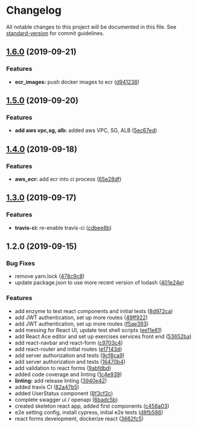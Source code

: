 # Changelog

All notable changes to this project will be documented in this file. See [standard-version](https://github.com/conventional-changelog/standard-version) for commit guidelines.

## [1.6.0](https://github.com/darylwalsh/small-batch-react/compare/v1.5.0...v1.6.0) (2019-09-21)


### Features

* **ecr_images:** push docker images to ecr ([d941238](https://github.com/darylwalsh/small-batch-react/commit/d941238))

## [1.5.0](https://github.com/darylwalsh/small-batch-react/compare/v1.4.0...v1.5.0) (2019-09-20)


### Features

* **add aws vpc,sg, alb:** added aws VPC, SG, ALB ([5ec67ed](https://github.com/darylwalsh/small-batch-react/commit/5ec67ed))

## [1.4.0](https://github.com/darylwalsh/small-batch-react/compare/v1.3.0...v1.4.0) (2019-09-18)


### Features

* **aws_ecr:** add ecr into ci process ([65e28df](https://github.com/darylwalsh/small-batch-react/commit/65e28df))

## [1.3.0](https://github.com/darylwalsh/small-batch-react/compare/v1.2.0...v1.3.0) (2019-09-17)


### Features

* **travis-ci:** re-enable travis-ci ([cdbee8b](https://github.com/darylwalsh/small-batch-react/commit/cdbee8b))

## 1.2.0 (2019-09-15)


### Bug Fixes

* remove yarn.lock ([478c9c8](https://github.com/darylwalsh/small-batch-react/commit/478c9c8))
* update package.json to use more recent version of lodash ([401e24e](https://github.com/darylwalsh/small-batch-react/commit/401e24e))


### Features

* add enzyme to test react components and initial tests ([8d972ca](https://github.com/darylwalsh/small-batch-react/commit/8d972ca))
* add JWT authentication, set up more routes ([49ff922](https://github.com/darylwalsh/small-batch-react/commit/49ff922))
* add JWT authentication, set up more routes ([f5ae393](https://github.com/darylwalsh/small-batch-react/commit/f5ae393))
* add messing for React UI, update test shell scripts ([ee11e61](https://github.com/darylwalsh/small-batch-react/commit/ee11e61))
* add React Ace editor and set up exercises services front end ([53652ba](https://github.com/darylwalsh/small-batch-react/commit/53652ba))
* add react-navbar and react-form ([c9703c4](https://github.com/darylwalsh/small-batch-react/commit/c9703c4))
* add react-router and initial routes ([e17143d](https://github.com/darylwalsh/small-batch-react/commit/e17143d))
* add server authorization and tests ([9cf8ca9](https://github.com/darylwalsh/small-batch-react/commit/9cf8ca9))
* add server authorization and tests ([16470b4](https://github.com/darylwalsh/small-batch-react/commit/16470b4))
* add validation to react forms ([9abfdbd](https://github.com/darylwalsh/small-batch-react/commit/9abfdbd))
* added code coverage and linting ([1c4e939](https://github.com/darylwalsh/small-batch-react/commit/1c4e939))
* **linting:** add release linting ([3940e42](https://github.com/darylwalsh/small-batch-react/commit/3940e42))
* added travis CI ([82a47b5](https://github.com/darylwalsh/small-batch-react/commit/82a47b5))
* added UserStatus component ([8f3cf2c](https://github.com/darylwalsh/small-batch-react/commit/8f3cf2c))
* complete swagger ui / openapi ([6badc5b](https://github.com/darylwalsh/small-batch-react/commit/6badc5b))
* created skeleton react app, added first components ([c456a03](https://github.com/darylwalsh/small-batch-react/commit/c456a03))
* e2e setting config, install cypress, initial e2e tests ([d8fb586](https://github.com/darylwalsh/small-batch-react/commit/d8fb586))
* react forms development, dockerize react ([3662fc5](https://github.com/darylwalsh/small-batch-react/commit/3662fc5))
